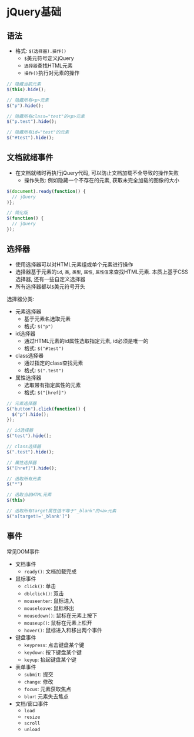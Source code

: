 # jQuery基础

## 语法

* 格式: `$(选择器).操作()`
    - `$`美元符号定义jQuery
    - `选择器`查找HTML元素
    - `操作()`执行对元素的操作

```javascript
// 隐藏当前元素
$(this).hide();

// 隐藏所有<p>元素
$("p").hide();

// 隐藏所有class="test"的<p>元素
$("p.test").hide();

// 隐藏所有id="test"的元素
$("#test").hide();
```


## 文档就绪事件

* 在文档就绪时再执行jQuery代码, 可以防止文档加载不全导致的操作失败
    - 操作失败: 例如隐藏一个不存在的元素, 获取未完全加载的图像的大小

```javascript
$(document).ready(function() {
  // jQuery
)};

// 简化版
$(function() {
  // jQuery
});
```

## 选择器

* 使用选择器可以对HTML元素组或单个元素进行操作
* 选择器基于元素的`id`, `类`, `类型`, `属性`, `属性值`来查找HTML元素. 本质上基于CSS选择器, 还有一些自定义选择器
* 所有选择器都以`$`美元符号开头

选择器分类:
* 元素选择器
    - 基于元素名选取元素
    - 格式: `$("p")`
* id选择器
    - 通过HTML元素的id属性选取指定元素, id必须是唯一的
    - 格式: `$("#test")`
* class选择器
    - 通过指定的class查找元素
    - 格式: `$(".test")`
* 属性选择器
    - 选取带有指定属性的元素
    - 格式: `$("[href]")`


```javascript
// 元素选择器
$("button").click(function() {
  $("p").hide();
});

// id选择器
$("test").hide();

// class选择器
$(".test").hide();

// 属性选择器
$("[href]").hide();

// 选取所有元素
$("*")

// 选取当前HTML元素
$(this)

// 选取所有target属性值不等于"_blank"的<a>元素
$("a[target!='_blank']")
```

## 事件

常见DOM事件
* 文档事件
    - `ready()`: 文档加载完成
* 鼠标事件
    - `click()`: 单击
    - `dblclick()`: 双击
    - `mouseenter`: 鼠标进入
    - `mouseleave`: 鼠标移出
    - `mousedown()`: 鼠标在元素上按下
    - `mouseup()`: 鼠标在元素上松开
    - `hover()`: 鼠标进入和移出两个事件
* 键盘事件
    - `keypress`: 点击键盘某个键
    - `keydown`: 按下键盘某个键
    - `keyup`: 抬起键盘某个键
* 表单事件
    - `submit`: 提交
    - `change`: 修改
    - `focus`: 元素获取焦点
    - `blur`: 元素失去焦点
* 文档/窗口事件
    - `load`
    - `resize`
    - `scroll`
    - `unload`
